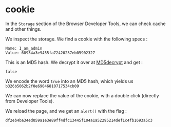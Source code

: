 # cookie

In the `Storage` section of the Browser Developer Tools, we can check cache and other things.

We inspect the storage. We find a cookie with the following specs :

```
Name: I_am_admin
Value: 68934a3e9455fa72420237eb05902327
```

This is an MD5 hash. We decrypt it over at [MD5decrypt](https://md5decrypt.net/) and get :

```
false
```

We encode the word `true` into an MD5 hash, which yields us `b326b5062b2f0e69046810717534cb09`

We can now replace the value of the cookie, with a double click (directly from Developer Tools).

We reload the page, and we get an `alert()` with the flag :

```
df2eb4ba34ed059a1e3e89ff4dfc13445f104a1a52295214def1c4fb1693a5c3
```

